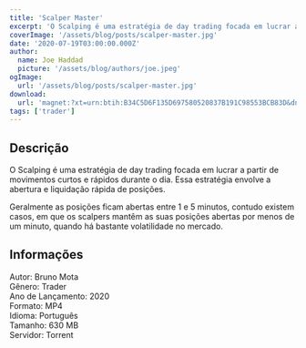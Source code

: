 ```yaml
---
title: 'Scalper Master'
excerpt: 'O Scalping é uma estratégia de day trading focada em lucrar a partir de movimentos curtos e rápidos durante o dia. Essa estratégia envolve a abertura e liquidação rápida de posições.   Geralmente as posições ficam abertas entre 1 e 5 minutos, contudo existem casos, em que os scalpers'
coverImage: '/assets/blog/posts/scalper-master.jpg'
date: '2020-07-19T03:00:00.000Z'
author:
  name: Joe Haddad
  picture: '/assets/blog/authors/joe.jpeg'
ogImage:
  url: '/assets/blog/posts/scalper-master.jpg'
download:
  url: 'magnet:?xt=urn:btih:B34C5D6F135D697580520837B191C98553BCB83D&dn=Curso%20Scalper%20Master&tr=udp%3a%2f%2ftracker.openbittorrent.com%3a1337%2fannounce&tr=udp%3a%2f%2ftracker.opentrackr.org%3a1337%2fannounce'
tags: ['trader']
---
```

<h2>Descrição</h2>
<p></p><p>O Scalping é uma estratégia de day trading focada em lucrar a partir de movimentos curtos e rápidos durante o dia. Essa estratégia envolve a abertura e liquidação rápida de posições. </p><p>Geralmente as posições ficam abertas entre 1 e 5 minutos, contudo existem casos, em que os scalpers mantêm as suas posições abertas por menos de um minuto, quando há bastante volatilidade no mercado.</p><h2>Informações</h2><p>Autor: Bruno Mota<br/>Gênero: Trader<br/>Ano de Lançamento: 2020<br/>Formato: MP4<br/>Idioma: Português<br/>Tamanho: 630 MB<br/>Servidor: Torrent</p>